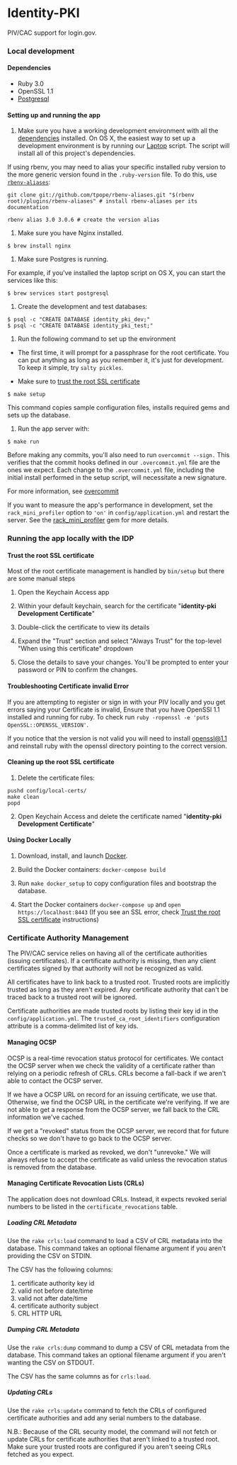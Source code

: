 Identity-PKI
============

PIV/CAC support for login.gov.

### Local development

#### Dependencies

- Ruby 3.0
- OpenSSL 1.1
- [Postgresql](http://www.postgresql.org/download/)

#### Setting up and running the app

1. Make sure you have a working development environment with all the
  [dependencies](#dependencies) installed. On OS X, the easiest way
  to set up a development environment is by running our [Laptop]
  script. The script will install all of this project's dependencies.

  If using rbenv, you may need to alias your specific installed ruby
  version to the more generic version found in the `.ruby-version` file.
  To do this, use [`rbenv-aliases`](https://github.com/tpope/rbenv-aliases):

  ```
  git clone git://github.com/tpope/rbenv-aliases.git "$(rbenv root)/plugins/rbenv-aliases" # install rbenv-aliases per its documentation

  rbenv alias 3.0 3.0.6 # create the version alias
  ```

1. Make sure you have Nginx installed.

  ```
  $ brew install nginx
  ```

1. Make sure Postgres is running.

  For example, if you've installed the laptop script on OS X, you can start the services like this:

  ```
  $ brew services start postgresql
  ```

1. Create the development and test databases:

  ```
  $ psql -c "CREATE DATABASE identity_pki_dev;"
  $ psql -c "CREATE DATABASE identity_pki_test;"
  ```

1. Run the following command to set up the environment

  - The first time, it will prompt for a passphrase for the root certificate. You can put anything as long as you remember it, it's just for development. To keep it simple, try `salty pickles`.

  - Make sure to [trust the root SSL certificate](#trust-the-root-ssl-certificate)

  ```
  $ make setup
  ```

  This command copies sample configuration files, installs required gems
  and sets up the database.

1. Run the app server with:

  ```
  $ make run
  ```

Before making any commits, you'll also need to run `overcommit --sign.`
This verifies that the commit hooks defined in our `.overcommit.yml` file are
the ones we expect. Each change to the `.overcommit.yml` file, including the initial install
performed in the setup script, will necessitate a new signature.

For more information, see [overcommit](https://github.com/brigade/overcommit)

If you want to measure the app's performance in development, set the
`rack_mini_profiler` option to `'on'` in `config/application.yml` and
restart the server. See the [rack_mini_profiler] gem for more details.

[Laptop]: https://github.com/18F/laptop
[rack_mini_profiler]: https://github.com/MiniProfiler/rack-mini-profiler

### Running the app locally with the IDP

#### Trust the root SSL certificate

Most of the root certificate management is handled by `bin/setup` but there are some manual steps

1. Open the Keychain Access app

2. Within your default keychain, search for the certificate "**identity-pki Development Certificate**"

3. Double-click the certificate to view its details

4. Expand the "Trust" section and select "Always Trust" for the top-level "When using this certificate" dropdown

5. Close the details to save your changes. You'll be prompted to enter your password or PIN to confirm the changes.

#### Troubleshooting Certificate invalid Error
If you are attempting to register or sign in with your PIV locally and you get errors saying your Certificate is invalid, Ensure that you have OpenSSl 1.1 installed and running for ruby.
To check run `ruby -ropenssl -e 'puts OpenSSL::OPENSSL_VERSION'`.

If you notice that the version is not valid you will need to install openssl@1.1 and reinstall ruby with the openssl directory pointing to the correct version.

#### Cleaning up the root SSL certificate

1. Delete the certificate files:

  ```
  pushd config/local-certs/
  make clean
  popd
  ```

2. Open Keychain Access and delete the certificate named "**identity-pki Development Certificate**"

#### Using Docker Locally

1. Download, install, and launch [Docker](https://www.docker.com/products/docker-desktop).

1. Build the Docker containers: `docker-compose build`

1. Run `make docker_setup` to copy configuration files and bootstrap the database.

1. Start the Docker containers `docker-compose up` and `open https://localhost:8443` (If you see an SSL error, check [Trust the root SSL certificate](#trust-the-root-ssl-certificate) instructions)


### Certificate Authority Management

The PIV/CAC service relies on having all of the certificate authorities (issuing
certificates). If a certificate authority is missing, then any client certificates
signed by that authority will not be recognized as valid.

All certificates have to link back to a trusted root. Trusted roots are implicitly
trusted as long as they aren't expired. Any certificate authority that can't be
traced back to a trusted root will be ignored.

Certificate authorities are made trusted roots by listing their key id in the
`config/application.yml`. The `trusted_ca_root_identifiers` configuration attribute
is a comma-delimited list of key ids.

#### Managing OCSP

OCSP is a real-time revocation status protocol for certificates. We contact the OCSP
server when we check the validity of a certificate rather than relying on a periodic
refresh of CRLs. CRLs become a fall-back if we aren't able to contact the OCSP server.

If we have a OCSP URL on record for an issuing certificate, we use that. Otherwise, we
find the OCSP URL in the certificate we're verifying. If we are not able to get a
response from the OCSP server, we fall back to the CRL information we've cached.

If we get a "revoked" status from the OCSP server, we record that for future checks so
we don't have to go back to the OCSP server.

Once a certificate is marked as revoked, we don't "unrevoke." We will always refuse to
accept the certificate as valid unless the revocation status is removed from the
database.

#### Managing Certificate Revocation Lists (CRLs)

The application does not download CRLs. Instead, it expects revoked serial numbers to
be listed in the `certificate_revocations` table.

##### Loading CRL Metadata

Use the `rake crls:load` command to load a CSV of CRL metadata into the database. This
command takes an optional filename argument if you aren't providing the CSV on STDIN.

The CSV has the following columns:
1. certificate authority key id
2. valid not before date/time
3. valid not after date/time
4. certificate authority subject
5. CRL HTTP URL

##### Dumping CRL Metadata

Use the `rake crls:dump` command to dump a CSV of CRL metadata from the database. This
command takes an optional filename argument if you aren't wanting the CSV on STDOUT.

The CSV has the same columns as for `crls:load`.

##### Updating CRLs

Use the `rake crls:update` command to fetch the CRLs of configured certificate authorities
and add any serial numbers to the database.

N.B.: Because of the CRL security model, the command will not fetch or update CRLs for
certificate authorities that aren't linked to a trusted root. Make sure your trusted roots
are configured if you aren't seeing CRLs fetched as you expect.
